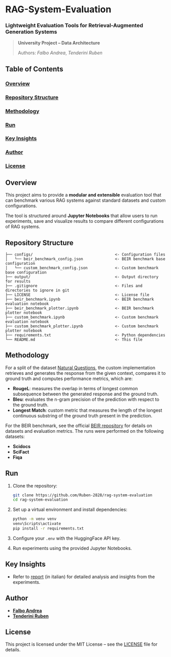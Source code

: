 # RAG-System-Evaluation

### Lightweight Evaluation Tools for Retrieval-Augmented Generation Systems

> **University Project – Data Architecture**
> 
> Authors: *Falbo Andrea*, *Tenderini Ruben* 

## Table of Contents

### [Overview](#overview)

### [Repository Structure](#repository-structure)

### [Methodology](#methodology)

### [Run](#run)

### [Key Insights](#key-insights)

### [Author](#author)

### [License](#license)

## Overview

This project aims to provide a **modular and extensible** evaluation tool that can benchmark various RAG systems against standard datasets and custom configurations.

The tool is structured around **Jupyter Notebooks** that allow users to run experiments, save and visualize results to compare different configurations of RAG systems.

## Repository Structure

```
├── configs/                                    <- Configuration files
│   └── beir_benchmark_config.json              <- BEIR benchmark base configuration
│   └── custom_benchmark_config.json            <- Custom benchmark base configuration
├── output/                                     <- Output directory for results
├── .gitignore                                  <- Files and directories to ignore in git
├── LICENSE                                     <- License file
├── beir_benchmark.ipynb                        <- BEIR benchmark evaluation notebook
├── beir_benchmark_plotter.ipynb                <- BEIR benchmark plotter notebook
├── custom_benchmark.ipynb                      <- Custom benchmark evaluation notebook
├── custom_benchmark_plotter.ipynb              <- Custom benchmark plotter notebook
├── requirements.txt                            <- Python dependencies
└── README.md                                   <- This file
```

## Methodology

For a split of the dataset [Natural Questions](https://huggingface.co/datasets/google-research-datasets/natural_questions), the custom implementation retrieves and generates the response from the given context, compares it to ground truth and computes performance metrics, which are:
* **RougeL**: measures the overlap in terms of longest common subsequence between the
generated response and the ground truth.
* **Bleu**: evaluates the n-gram precision of the prediction with respect to the ground truth.
* **Longest Match**: custom metric that measures the length of the longest continuous substring of the ground truth present in the prediction.

For the BEIR benchmark, see the official [BEIR repository](https://github.com/beir-cellar/beir?tab=readme-ov-file) for details on datasets and evaluation metrics. 
The runs were performed on the following datasets:
* **Scidocs**
* **SciFact**
* **Fiqa**

## Run

1. Clone the repository:

   ```bash
   git clone https://github.com/Ruben-2828/rag-system-evaluation
   cd rag-system-evaluation
   ```

2. Set up a virtual environment and install dependencies:

   ```bash
   python -m venv venv
   venv\Scripts\activate
   pip install -r requirements.txt
   ```

3. Configure your `.env` with the HuggingFace API key.

4. Run experiments using the provided Jupyter Notebooks.

## Key Insights

* Refer to [report](./report.pdf) (in italian) for detailed analysis and insights from the experiments.

## Author

* [**Falbo Andrea**](https://github.com/LilQuacky19)
* [**Tenderini Ruben**](https://github.com/Ruben-2828)

## License

This project is licensed under the MIT License – see the [LICENSE](./LICENSE) file for details.
